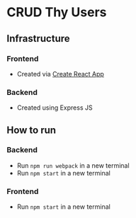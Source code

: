 # CRUD Thy Users

## Infrastructure
### Frontend 
- Created via [Create React App](https://reactjs.org/docs/create-a-new-react-app.html)

### Backend
- Created using Express JS

## How to run
### Backend
- Run `npm run webpack` in a new terminal
- Run `npm start` in a new terminal

### Frontend
- Run `npm start` in a new terminal
